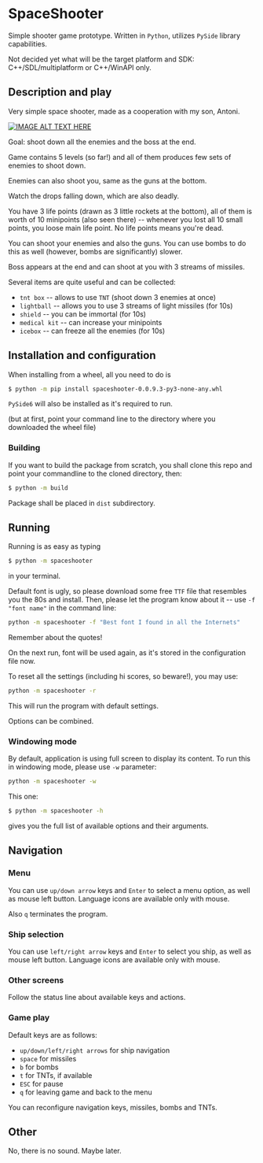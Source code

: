 # SpaceShooter

Simple shooter game prototype. Written in `Python`, utilizes `PySide` library capabilities.

Not decided yet what will be the target platform and SDK: C++/SDL/multiplatform or C++/WinAPI only.

## Description and play

Very simple space shooter, made as a cooperation with my son, Antoni.

[![IMAGE ALT TEXT HERE](https://img.youtube.com/vi/plLSaAU3At8/0.jpg)](https://www.youtube.com/watch?v=plLSaAU3At8)

Goal: shoot down all the enemies and the boss at the end.

Game contains 5 levels (so far!) and all of them produces few sets of enemies to shoot down.

Enemies can also shoot you, same as the guns at the bottom.

Watch the drops falling down, which are also deadly.

You have 3 life points (drawn as 3 little rockets at the bottom), all of them is worth of 10 minipoints
(also seen there) -- whenever you lost all 10 small points, you loose main life point. No life points means you're dead.

You can shoot your enemies and also the guns. You can use bombs to do this as well (however, bombs are significantly)
slower.

Boss appears at the end and can shoot at you with 3 streams of missiles.

Several items are quite useful and can be collected:
* `tnt box` -- allows to use `TNT` (shoot down 3 enemies at once)
* `lightball` -- allows you to use 3 streams of light missiles (for 10s)
* `shield` -- you can be immortal (for 10s)
* `medical kit` -- can increase your minipoints
* `icebox` -- can freeze all the enemies (for 10s)

## Installation and configuration

When installing from a wheel, all you need to do is

```bash
$ python -m pip install spaceshooter-0.0.9.3-py3-none-any.whl
```

`PySide6` will also be installed as it's required to run.

(but at first, point your command line to the directory where you downloaded the wheel file)

### Building

If you want to build the package from scratch, you shall clone this repo and point your commandline to the cloned directory, then:

```bash
$ python -m build
```

Package shall be placed in `dist` subdirectory.

## Running

Running is as easy as typing

```bash
$ python -m spaceshooter
```

in your terminal.

Default font is ugly, so please download some free `TTF` file that resembles you the 80s and install.
Then, please let the program know about it -- use `-f "font name"` in the command line:

```bash
python -m spaceshooter -f "Best font I found in all the Internets"
```

Remember about the quotes!

On the next run, font will be used again, as it's stored in the configuration file now.

To reset all the settings (including hi scores, so beware!), you may use:

```bash
python -m spaceshooter -r
```

This will run the program with default settings.

Options can be combined.

### Windowing mode

By default, application is using full screen to display its content. To run this in windowing mode, please use `-w` parameter:

```bash
python -m spaceshooter -w
```

This one:
```bash
$ python -m spaceshooter -h
```
gives you the full list of available options and their arguments.

## Navigation

### Menu

You can use `up/down arrow` keys and `Enter` to select a menu option, as well as mouse left button.
Language icons are available only with mouse.

Also `q` terminates the program.

### Ship selection

You can use `left/right arrow` keys and `Enter` to select you ship, as well as mouse left button.
Language icons are available only with mouse.

### Other screens

Follow the status line about available keys and actions.

### Game play

Default keys are as follows:

* `up/down/left/right arrows` for ship navigation
* `space` for missiles
* `b` for bombs
* `t` for TNTs, if available
* `ESC` for pause
* `q` for leaving game and back to the menu

You can reconfigure navigation keys, missiles, bombs and TNTs.

## Other

No, there is no sound. Maybe later.
